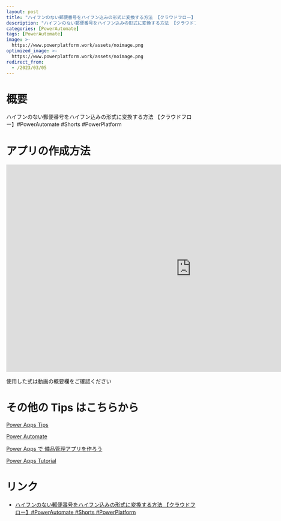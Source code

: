 ```yaml
---
layout: post
title: "ハイフンのない郵便番号をハイフン込みの形式に変換する方法 【クラウドフロー】#PowerAutomate #Shorts #PowerPlatform"
description: "ハイフンのない郵便番号をハイフン込みの形式に変換する方法 【クラウドフロー】#PowerAutomate #Shorts #PowerPlatformを動画で分かりやすく解説"
categories: [PowerAutomate]
tags: [PowerAutomate]
image: >-
  https://www.powerplatform.work/assets/noimage.png
optimized_image: >-
  https://www.powerplatform.work/assets/noimage.png
redirect_from:
  - /2023/03/05
---
```



#  概要

ハイフンのない郵便番号をハイフン込みの形式に変換する方法 【クラウドフロー】#PowerAutomate #Shorts #PowerPlatform


# アプリの作成方法

<iframe width="983" height="553" src="https://www.youtube.com/embed/w7JPqRoSH_g" title="YouTube video player" frameborder="0" allow="accelerometer; autoplay; clipboard-write; encrypted-media; gyroscope; picture-in-picture" allowfullscreen></iframe>


使用した式は動画の概要欄をご確認ください


# その他の Tips はこちらから

[Power Apps Tips](https://www.youtube.com/watch?v=VrAQf3JQ7yM&list=PLVhFi1fb3DqakSLVMn22DDcySXh9jtzi- )


[Power Automate](https://www.youtube.com/watch?v=-YnJYT0ASEM&list=PLVhFi1fb3Dqbzic6GieqnLFgD3aTj-eHA)


[Power Apps で 備品管理アプリを作ろう](https://www.youtube.com/playlist?list=PLVhFi1fb3DqZM3HKb8Hea6XEL96990Fyn)


[Power Apps Tutorial](https://www.youtube.com/playlist?list=PLVhFi1fb3DqalxpL974VvAJvV4iWoSbe_)


# リンク


- [ハイフンのない郵便番号をハイフン込みの形式に変換する方法 【クラウドフロー】#PowerAutomate #Shorts #PowerPlatform](https://www.youtube.com/watch?v=w7JPqRoSH_g)

